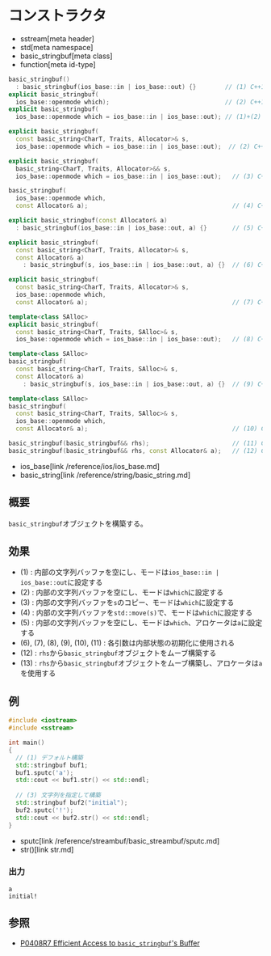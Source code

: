 # コンストラクタ
* sstream[meta header]
* std[meta namespace]
* basic_stringbuf[meta class]
* function[meta id-type]

```cpp
basic_stringbuf()
  : basic_stringbuf(ios_base::in | ios_base::out) {}        // (1) C++11
explicit basic_stringbuf(
  ios_base::openmode which);                                // (2) C++11
explicit basic_stringbuf(
  ios_base::openmode which = ios_base::in | ios_base::out); // (1)+(2) C++03

explicit basic_stringbuf(
  const basic_string<CharT, Traits, Allocator>& s,
  ios_base::openmode which = ios_base::in | ios_base::out);  // (2) C++03

explicit basic_stringbuf(
  basic_string<CharT, Traits, Allocator>&& s,
  ios_base::openmode which = ios_base::in | ios_base::out);   // (3) C++20

basic_stringbuf(
  ios_base::openmode which,
  const Allocator& a);                                        // (4) C++20

explicit basic_stringbuf(const Allocator& a)
  : basic_stringbuf(ios_base::in | ios_base::out, a) {}       // (5) C++20

explicit basic_stringbuf(
  const basic_string<CharT, Traits, Allocator>& s,
  const Allocator& a)
    : basic_stringbuf(s, ios_base::in | ios_base::out, a) {}  // (6) C++20

explicit basic_stringbuf(
  const basic_string<CharT, Traits, Allocator>& s,
  ios_base::openmode which,
  const Allocator& a);                                        // (7) C++20

template<class SAlloc>
explicit basic_stringbuf(
  const basic_string<CharT, Traits, SAlloc>& s,
  ios_base::openmode which = ios_base::in | ios_base::out);   // (8) C++20

template<class SAlloc>
basic_stringbuf(
  const basic_string<CharT, Traits, SAlloc>& s,
  const Allocator& a)
    : basic_stringbuf(s, ios_base::in | ios_base::out, a) {}  // (9) C++20

template<class SAlloc>
basic_stringbuf(
  const basic_string<CharT, Traits, SAlloc>& s,
  ios_base::openmode which,
  const Allocator& a);                                        // (10) C++20

basic_stringbuf(basic_stringbuf&& rhs);                       // (11) C++11
basic_stringbuf(basic_stringbuf&& rhs, const Allocator& a);   // (12) C++20
```
* ios_base[link /reference/ios/ios_base.md]
* basic_string[link /reference/string/basic_string.md]

## 概要
`basic_stringbuf`オブジェクトを構築する。

## 効果
- (1) : 内部の文字列バッファを空にし、モードは`ios_base::in | ios_base::out`に設定する
- (2) : 内部の文字列バッファを空にし、モードは`which`に設定する
- (3) : 内部の文字列バッファを`s`のコピー、モードは`which`に設定する
- (4) : 内部の文字列バッファを`std::move(s)`で、モードは`which`に設定する
- (5) : 内部の文字列バッファを空にし、モードは`which`、アロケータは`a`に設定する
- (6), (7), (8), (9), (10), (11) : 各引数は内部状態の初期化に使用される
- (12) : `rhs`から`basic_stringbuf`オブジェクトをムーブ構築する
- (13) : `rhs`から`basic_stringbuf`オブジェクトをムーブ構築し、アロケータは`a`を使用する


## 例
```cpp example
#include <iostream>
#include <sstream>

int main()
{
  // (1) デフォルト構築
  std::stringbuf buf1;
  buf1.sputc('a');
  std::cout << buf1.str() << std::endl;
  
  // (3) 文字列を指定して構築
  std::stringbuf buf2("initial");
  buf2.sputc('!');
  std::cout << buf2.str() << std::endl;
}
```
* sputc[link /reference/streambuf/basic_streambuf/sputc.md]
* str()[link str.md]

### 出力
```
a
initial!
```

## 参照
- [P0408R7 Efficient Access to `basic_stringbuf`'s Buffer](https://www.open-std.org/jtc1/sc22/wg21/docs/papers/2019/p0408r7.pdf)